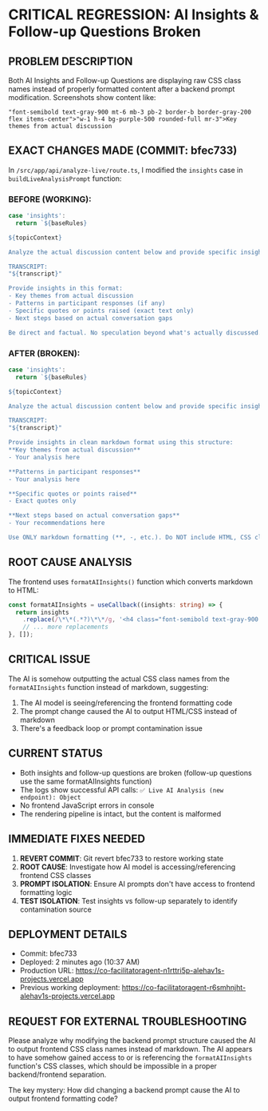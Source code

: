 # CRITICAL REGRESSION: AI Insights & Follow-up Questions Broken

## PROBLEM DESCRIPTION
Both AI Insights and Follow-up Questions are displaying raw CSS class names instead of properly formatted content after a backend prompt modification. Screenshots show content like:

```
"font-semibold text-gray-900 mt-6 mb-3 pb-2 border-b border-gray-200 flex items-center">"w-1 h-4 bg-purple-500 rounded-full mr-3">Key themes from actual discussion
```

## EXACT CHANGES MADE (COMMIT: bfec733)
In `/src/app/api/analyze-live/route.ts`, I modified the `insights` case in `buildLiveAnalysisPrompt` function:

### BEFORE (WORKING):
```typescript
case 'insights':
  return `${baseRules}

${topicContext}

Analyze the actual discussion content below and provide specific insights based on what participants actually said. If the transcript is brief or empty, acknowledge this and suggest next steps.

TRANSCRIPT:
"${transcript}"

Provide insights in this format:
- Key themes from actual discussion
- Patterns in participant responses (if any)
- Specific quotes or points raised (exact text only)
- Next steps based on actual conversation gaps

Be direct and factual. No speculation beyond what's actually discussed.`;
```

### AFTER (BROKEN):
```typescript
case 'insights':
  return `${baseRules}

${topicContext}

Analyze the actual discussion content below and provide specific insights based on what participants actually said. If the transcript is brief or empty, acknowledge this and suggest next steps.

TRANSCRIPT:
"${transcript}"

Provide insights in clean markdown format using this structure:
**Key themes from actual discussion**
- Your analysis here

**Patterns in participant responses**
- Your analysis here

**Specific quotes or points raised**
- Exact quotes only

**Next steps based on actual conversation gaps**
- Your recommendations here

Use ONLY markdown formatting (**, -, etc.). Do NOT include HTML, CSS class names, or any other formatting. Be direct and factual. No speculation beyond what's actually discussed.`;
```

## ROOT CAUSE ANALYSIS
The frontend uses `formatAIInsights()` function which converts markdown to HTML:
```typescript
const formatAIInsights = useCallback((insights: string) => {
  return insights
    .replace(/\*\*(.*?)\*\*/g, '<h4 class="font-semibold text-gray-900 mt-6 mb-3 pb-2 border-b border-gray-200 flex items-center"><span class="w-1 h-4 bg-purple-500 rounded-full mr-3"></span>$1</h4>')
    // ... more replacements
}, []);
```

## CRITICAL ISSUE
The AI is somehow outputting the actual CSS class names from the `formatAIInsights` function instead of markdown, suggesting:
1. The AI model is seeing/referencing the frontend formatting code
2. The prompt change caused the AI to output HTML/CSS instead of markdown
3. There's a feedback loop or prompt contamination issue

## CURRENT STATUS
- Both insights and follow-up questions are broken (follow-up questions use the same formatAIInsights function)
- The logs show successful API calls: `✅ Live AI Analysis (new endpoint): Object`
- No frontend JavaScript errors in console
- The rendering pipeline is intact, but the content is malformed

## IMMEDIATE FIXES NEEDED
1. **REVERT COMMIT**: Git revert bfec733 to restore working state
2. **ROOT CAUSE**: Investigate how AI model is accessing/referencing frontend CSS classes
3. **PROMPT ISOLATION**: Ensure AI prompts don't have access to frontend formatting logic
4. **TEST ISOLATION**: Test insights vs follow-up separately to identify contamination source

## DEPLOYMENT DETAILS
- Commit: bfec733
- Deployed: 2 minutes ago (10:37 AM)
- Production URL: https://co-facilitatoragent-n1rttri5p-alehav1s-projects.vercel.app
- Previous working deployment: https://co-facilitatoragent-r6smhnjht-alehav1s-projects.vercel.app

## REQUEST FOR EXTERNAL TROUBLESHOOTING
Please analyze why modifying the backend prompt structure caused the AI to output frontend CSS class names instead of markdown. The AI appears to have somehow gained access to or is referencing the `formatAIInsights` function's CSS classes, which should be impossible in a proper backend/frontend separation.

The key mystery: How did changing a backend prompt cause the AI to output frontend formatting code?
